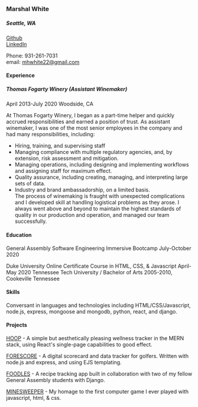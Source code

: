 ### Marshal White  
##### Seattle, WA  
[Github](https://github.com/mhwhite22)  
[LinkedIn](https://www.linkedin.com/in/marshalwhite/)  

Phone: 931-261-7031  
email: mhwhite22@gmail.com  

#### Experience  
##### Thomas Fogarty Winery (Assistant Winemaker)  
April 2013-July 2020  Woodside, CA  

At Thomas Fogarty Winery, I began as a part-time helper and quickly accrued responsibilities and earned a position of trust.  As assistant winemaker, I was one of the most senior employees in the company and had many responsibilities, including:  
- Hiring, training, and supervising staff
- Managing compliance with multiple regulatory agencies, and, by extension, risk assessment and mitigation.
- Managing operations, including designing and implementing workflows and assigning staff for maximum effect.
- Quality assurance, including creating, managing, and interpreting large sets of data.
- Industry and brand ambassadorship, on a limited basis.  
The process of winemaking is fraught with unexpected complications and I developed skill at handling logistical problems as they arose.  I always went above and beyond to maintain the highest standards of quality in our production and operation, and managed our team successfully.


#### Education  
General Assembly Software Engineering Immersive Bootcamp
July-October 2020  

Duke University Online Certificate Course in HTML, CSS, & Javascript
April-May 2020
Tennessee Tech University / Bachelor of Arts
2005-2010, Cookeville Tennessee  

#### Skills  
Conversant in languages and technologies including HTML/CSS/Javascript, node.js, express, mongoose and mongodb, python, react, and django.  
  
#### Projects

[HOOP](https://calm-journey-92677.herokuapp.com/) - A simple but aesthetically pleasing wellness tracker in the MERN stack, using React's single-page capabilities to good effect.

[FORESCORE](https://forescoremw.herokuapp.com/) - A digital scorecard and data tracker for golfers.  Written with node.js and express, and using EJS templating.

[FOODLES](https://foodles-1.herokuapp.com/) - A recipe tracking app built in collaboration with two of my fellow General Assembly students with Django.

[MINESWEEPER](https://github.com/mhwhite22/minesweeper_project) - My homage to the first computer game I ever played with javascript, html, & css.
